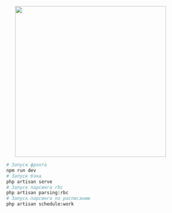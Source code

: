 <p align="center"><a href="https://laravel.com" target="_blank"><img src="https://raw.githubusercontent.com/laravel/art/master/logo-lockup/5%20SVG/2%20CMYK/1%20Full%20Color/laravel-logolockup-cmyk-red.svg" width="400"></a></p>


```bash
    # Запуск фронта
    npm run dev
    # Запуск бэка
    php artisan serve
    # Запуск парсинга rbc
    php artisan parsing:rbc
    # Запуск парсинга по расписанию 
    php artisan schedule:work
```
